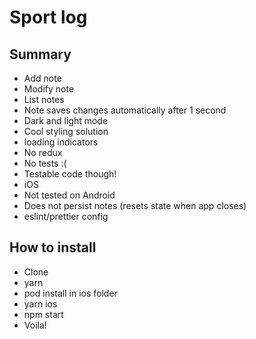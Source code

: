 # Sport log

## Summary

- Add note
- Modify note
- List notes
- Note saves changes automatically after 1 second
- Dark and light mode
- Cool styling solution
- loading indicators
- No redux
- No tests :(
- Testable code though!
- iOS
- Not tested on Android
- Does not persist notes (resets state when app closes)
- eslint/prettier config

## How to install

- Clone
- yarn
- pod install in ios folder
- yarn ios
- npm start
- Voila!
